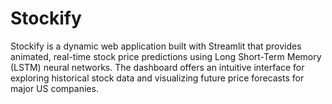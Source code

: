 # Stockify
Stockify is a dynamic web application built with Streamlit that provides animated, real-time stock price predictions using Long Short-Term Memory (LSTM) neural networks. The dashboard offers an intuitive interface for exploring historical stock data and visualizing future price forecasts for major US companies.
